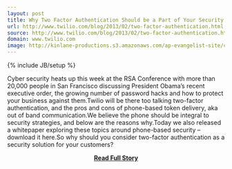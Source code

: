 ```yaml
---
layout: post
title: Why Two Factor Authentication Should be a Part of Your Security Plans for 2013
url: http://www.twilio.com/blog/2013/02/two-factor-authentication.html
source: http://www.twilio.com/blog/2013/02/two-factor-authentication.html
domain: www.twilio.com
image: http://kinlane-productions.s3.amazonaws.com/ap-evangelist-site/curated/screenshots/9352_api500_com.png
---
```

{% include JB/setup %}<p>Cyber security heats up this week at the RSA Conference with more than 20,000 people in San Francisco discussing President Obama’s recent executive order, the growing number of password hacks and how to protect your business against them.Twilio will be there too talking two-factor authentication, and the pros and cons of phone-based token delivery, aka out of band communication.We believe the phone should be integral to security strategies, and below are the reasons why.Today we also released a whitepaper exploring these topics around phone-based security – download it here.So why should you consider two-factor authentication as a security solution for your customers?</p>
<center><p><a href="http://www.twilio.com/blog/2013/02/two-factor-authentication.html" style='padding:25px; font-sze:18px; font-weight: bold;'>Read Full Story</a></p></center>
